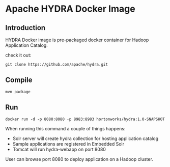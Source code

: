 # Apache HYDRA Docker Image

## Introduction

HYDRA Docker image is pre-packaged docker container for Hadoop Application Catalog.

check it out:

```
git clone https://github.com/apache/hydra.git
```

## Compile

```
mvn package
```

## Run

```
docker run -d -p 8080:8080 -p 8983:8983 hortonworks/hydra:1.0-SNAPSHOT
```

When running this command a couple of things happens:
* Solr server will create hydra collection for hosting application catalog
* Sample applications are registered in Embedded Solr
* Tomcat will run hydra-webapp on port 8080

User can browse port 8080 to deploy application on a Hadoop cluster.
